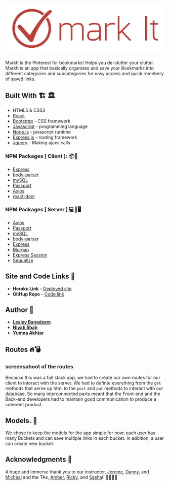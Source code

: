  
<h1 align="center">
  <img src="./client/src/pages/Login/logo.png" alt="Mark it" width="500"></a>
</h1>


MarkIt is the Pinterest for bookmarks! Helps you de-clutter your clutter. MarkIt is an app that basically organizes and save your Bookmarks into different categories and subcategories for easy access and quick remebery of saved links. 

## Built With 🏗 🏛
* HTML5 & CSS3
* [React](https://reactjs.org/docs/getting-started.html)
* [Bootstrap](https://getbootstrap.com/) - CSS framework
* [Javascript](https://www.javascript.com/) - programming language
* [Node.js](https://nodejs.org/en/) - javascript runtime
* [Express.js](https://expressjs.com/) - routing framework
* [Jquery](https://jquery.com/) - Making ajaxs calls 

### NPM Packages [ Client ]: 📦🎁
* [Express](https://www.npmjs.com/package/express)
* [body-parser](https://www.npmjs.com/package/body-parser)
* [mySQL](https://www.npmjs.com/package/mysql)
* [Passport](http://www.passportjs.org/docs/facebook/)
* [Axios](https://www.npmjs.com/package/axios)
* [react-dom](https://www.npmjs.com/package/react-dom)

### NPM Packages [ Server ] 💻💾🖥
* [Axios](https://www.npmjs.com/package/axios)
* [Passport](http://www.passportjs.org/docs/facebook/)
* [mySQL](https://www.npmjs.com/package/mysql)
* [body-parser](https://www.npmjs.com/package/body-parser)
* [Express](https://www.npmjs.com/package/express)
* [ Morgan ](https://www.npmjs.com/package/morgan)
* [ Express Session ](https://www.npmjs.com/package/express-session)
* [ Sequelize ](https://www.npmjs.com/package/sequelize)





## Site and Code Links :link:

* **Heroku Link** - [Deployed site]()
* **GitHup Repo** - [Code link](https://github.com/yumnakhtar/Mark-It)


## Author :key: 
* **[Lesley Banadzem](https://github.com/lealeyfon)** 
* **[Niyati Shah](https://github.com/niyati15)** 
* **[Yumna Akhtar](https://github.com/yumnakhtar)** 

## Routes 🔥💣
 ### screensahoot of the routes



Because this was a full stack app, we had to create our own routes for our client to interact with the server. We had to definte everything from the `get` methods that serve up html to the `post` and `put` methods to interact with our database. So many interconnected parts meant that the Front-end and the Back-end developers had to maintain good communication to produce a coherent product.


## Models. 📳


We chose to keep the models for the app simple for now: each user has many Buckets and can save multiple links in each bucket. In addition, a user can create new bucket.


## Acknowledgments :pray:
A huge and immerse thank you to our instructor, [Jerome](https://www.linkedin.com/in/jeromechenette/), [Danny](https://www.linkedin.com/in/droxey/), and [Micheal](https://www.linkedin.com/in/mkleincreative/) and the TAs, [Amber](https://www.linkedin.com/in/amber-burroughs-29a69467/), [Ricky](https://www.linkedin.com/in/rickyfeng/), and [Sasha](https://www.linkedin.com/in/sasha-patsel-064aab132/)!!   👯‍♂️👯‍♀️
